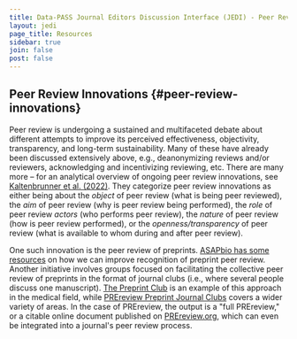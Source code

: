 ```yaml
---
title: Data-PASS Journal Editors Discussion Interface (JEDI) - Peer Review Innovations
layout: jedi
page_title: Resources
sidebar: true
join: false
post: false
---
```

## Peer Review Innovations {#peer-review-innovations}

Peer review is undergoing a sustained and multifaceted debate about different attempts to improve its perceived effectiveness, objectivity, transparency, and long-term sustainability. Many of these have already been discussed extensively above, e.g., deanonymizing reviews and/or reviewers, acknowledging and incentivizing reviewing, etc. There are many more – for an analytical overview of ongoing peer review innovations, see [Kaltenbrunner et al. (2022)](http://www.doi.org/10.31235/osf.io/8hdxu). They categorize peer review innovations as either being about the *object* of peer review (what is being peer reviewed), the *aim* of peer review (why is peer review being performed), the *role* of peer review *actors* (who performs peer review), the *nature* of peer review (how is peer review performed), or the *openness/transparency* of peer review (what is available to whom during and after peer review).

One such innovation is the peer review of preprints. [ASAPbio has some resources](https://asapbio.org/recognizing-preprint-peer-review) on how we can improve recognition of preprint peer review. Another initiative involves groups focused on facilitating the collective peer review of preprints in the format of journal clubs (i.e., where several people discuss one manuscript). [The Preprint Club](https://www.preprintclub.com) is an example of this approach in the medical field, while [PREreview Preprint Journal Clubs](https://prereview.org/preprint-journal-clubs) covers a wider variety of areas. In the case of PREreview, the output is a "full PREreview," or a citable online document published on [PREreview.org](https://prereview.org/), which can even be integrated into a journal's peer review process.